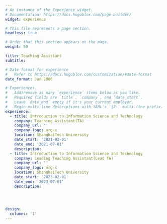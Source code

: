 ```yaml
---
# An instance of the Experience widget.
# Documentation: https://docs.hugoblox.com/page-builder/
widget: experience

# This file represents a page section.
headless: true

# Order that this section appears on the page.
weight: 50

title: Teaching Assistant
subtitle:

# Date format for experience
#   Refer to https://docs.hugoblox.com/customization/#date-format
date_format: Jan 2006

# Experiences.
#   Add/remove as many `experience` items below as you like.
#   Required fields are `title`, `company`, and `date_start`.
#   Leave `date_end` empty if it's your current employer.
#   Begin multi-line descriptions with YAML's `|2-` multi-line prefix.
experience:
  - title: Introduction to Information Science and Technology
    company: Teaching Assistant(TA)
    company_url: ''
    company_logo: org-x
    location: ShanghaiTech University
    date_start: '2021-02-01'
    date_end: '2021-07-01'
    description: 
  - title: Introduction to Information Science and Technology
    company: Leading Teaching Assistant(Lead TA)
    company_url: ''
    company_logo: org-x
    location: ShanghaiTech University
    date_start: '2023-02-01'
    date_end: '2023-07-01'
    description: 
  

  

design:
  columns: '1'
---
```

